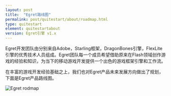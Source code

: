```yaml
---
layout: post
title:  "Egret路线图"
permalink: post/quitestart/about/roadmap.html
type: quitestart
element: quitestartabout
version: Egret引擎 v1.x
---
```


Egret开发团队由分别来自Adobe，Starling框架，DragonBones引擎，FlexLite引擎的优秀技术人员组成。Egret团队每一个成员希望借助原来在Flash领域创作游戏的经验和知识，为当下的移动游戏开发提供一个出色的游戏框架引擎和工作流。

在丰富的游戏开发经验基础之上，我们也对Egret产品未来发展方向做出了规划，下面是Egret产品路线图。

![Egret rodmap]({{site.baseurl}}/assets/img/egretrodmap.jpg)